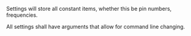 Settings will store all constant items, whether this be pin numbers, frequencies.

All settings shall have arguments that allow for command line changing.